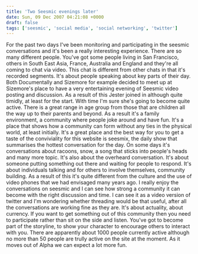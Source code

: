 ```yaml
---
title: 'Two Seesmic evenings later'
date: Sun, 09 Dec 2007 04:21:08 +0000
draft: false
tags: ['seesmic', 'social media', 'social networking', 'twitter']
---
```


For the past two days I've been monitoring and participating in the seesmic conversations and it's been a really interesting experience. There are so many different people. You've got some people living in San Francisco, others in South East Asia, France, Australia and England and they're all coming to chat via video. This chat is different from other chats in that it's recorded segments. It's about people speaking about key parts of their day. Both Documentally and Sizemore for example decided to meet up at Sizemore's place to have a very entertaining evening of Seesmic video posting and discussion. As a result of this Jester joined in although quite timidly, at least for the start. With time I'm sure she's going to become quite active. There is a great range in age group from those that are children all the way up to their parents and beyond. As a result it's a family environment, a community where people joke around and have fun. It's a place that shows how a community can form without any ties in the physical world, at least initially. It's a great place and the best way for you to get a taste of the conviviality for this website is seesmix, the daily show that summarises the hottest conversation for the day. On some days it's conversations about racoons, snow, a song that sticks into people's heads and many more topic. It's also about the overheard conversation. It's about someone putting something out there and waiting for people to respond. It's about individuals talking and for others to involve themselves, community building. As a result of this it's quite different from the culture and the use of video phones that we had envisaged many years ago. I really enjoy the conversations on seesmic and I can see how strong a community it can become with the right discussion and time. I can see it as a video version of twitter and I'm wondering whether threading would be that useful, after all the conversations are working fine as they are. It's about actuality, about currency. If you want to get something out of this community then you need to participate rather than sit on the side and listen. You've got to become part of the storyline, to show your character to encourage others to interact with you. There are apparently about 1000 people currently active although no more than 50 people are trully active on the site at the moment. As it moves out of Alpha we can expect a lot more fun.